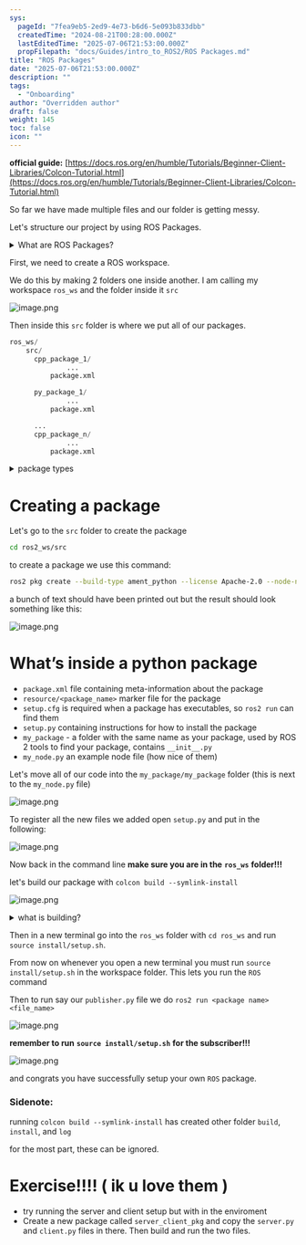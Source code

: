 ```yaml
---
sys:
  pageId: "7fea9eb5-2ed9-4e73-b6d6-5e093b833dbb"
  createdTime: "2024-08-21T00:28:00.000Z"
  lastEditedTime: "2025-07-06T21:53:00.000Z"
  propFilepath: "docs/Guides/intro_to_ROS2/ROS Packages.md"
title: "ROS Packages"
date: "2025-07-06T21:53:00.000Z"
description: ""
tags:
  - "Onboarding"
author: "Overridden author"
draft: false
weight: 145
toc: false
icon: ""
---
```


**official guide:** [https://docs.ros.org/en/humble/Tutorials/Beginner-Client-Libraries/Colcon-Tutorial.html](https://docs.ros.org/en/humble/Tutorials/Beginner-Client-Libraries/Colcon-Tutorial.html)

So far we have made multiple files and our folder is getting messy.

Let's structure our project by using ROS Packages.

<details>
      <summary>What are ROS Packages?</summary>
      ROS Packages are, as the name implies, packages of code that are highly sharable between ROS developers.
  </details>

First, we need to create a ROS workspace.

We do this by making 2 folders one inside another. I am calling my workspace `ros_ws` and the folder inside it `src`

![image.png](https://prod-files-secure.s3.us-west-2.amazonaws.com/d518164a-d88e-44d1-a4ee-3adb3bd8bce0/70706947-fd18-4537-a67b-e12946812d31/image.png?X-Amz-Algorithm=AWS4-HMAC-SHA256&X-Amz-Content-Sha256=UNSIGNED-PAYLOAD&X-Amz-Credential=ASIAZI2LB466QBJLF32S%2F20250713%2Fus-west-2%2Fs3%2Faws4_request&X-Amz-Date=20250713T230853Z&X-Amz-Expires=3600&X-Amz-Security-Token=IQoJb3JpZ2luX2VjEAYaCXVzLXdlc3QtMiJFMEMCH1LXixKo7KLZBjSFdmrvusbx5mxpdWKDLD5u%2FbhEiAQCIBqMwcJuGb1r%2BVIyXi%2FOMVXUcZdjbb9ez3VlLhVTNlPBKv8DCB4QABoMNjM3NDIzMTgzODA1IgxO8zehC%2Bfuy98Hhjgq3AO4%2FGH84M%2FDVGTrLTnN4pJHE7k4bNf390MegUksFh%2BANkbj62VK2XcyhJBFAxPqS7M%2FeKi10TL7r2%2FmucSDMDBXGE47OMGoBstiCHVAPeRh1mzpzCEbbCj5kE5tJno89P2KVnztEJ8hkukC9CMJQ%2B9kzRpudi5nb906ggF8Q6WTbunLgfUDSXrw%2FU70Sb3E5STD1vdjNjeJM9fqQm%2FwAKRGkMkZMFHQx7cMFEiEcY8ma2kakzUtF21owMwGwBVbuXlCX%2BDIVPXfYBAqxTa7B7UToayhcwImi1MYF7GA4S9BhgDCtgp7QsoqKbhpBetwNBuHGIvBOgBf5OQMgIgwojBAsFA9XZn%2BVSEsyXCjqTq03ufK6l0zTLq9bMcB0pYCEuDgASDxMIIFNacF0CAZqKJKO9Lxq0PWqmyTMc1HAyHAvEN7ERKn84IVQSFzG2H3FQF%2BiZpgICczWmSRKD7f0%2BRLPtgohAGrTlThtw0Dm8HQAH23vbwqT%2F6gV9BC%2B3a%2B8rhjqvgT3GDvv8SrLcXNHNqAR8QhXPCr149qZk2Qs6tB9hG2O8kFNxTU67bQH0FIFkAOMayPAdpHp8CXk6oR3y35dk%2B%2Bz0Wd4KO%2FHF2la0d7uK3cfxj3u1AYxgmjgDCax9DDBjqnAbuZU8MWKPeEgrZxBHM7PLvabmlCfyXdfNjRIL6QjF8mr9HN1GMTMEX4wXmlKcPNH0irAq7Jj2%2BbypFfAI8paiUW7jRyJiqy%2BFi29Wujs%2BhJS%2BTa2KnF%2Fca0p27PQ5xvpNQT%2FSmzKnQ3ECSFLSvKTPSZAz8Y%2FCSQV2CZNv3T%2FH09%2BgLEls0GLgFfSH3fJolsams%2BfQgd4MQEboklHTeDpc%2Bm0H57%2BJ66&X-Amz-Signature=7a7a24623a20f635896dbcabfb9103a42a90fa5e21437dc29b8f3f9cadcf466a&X-Amz-SignedHeaders=host&x-amz-checksum-mode=ENABLED&x-id=GetObject)

Then inside this `src` folder is where we put all of our packages.

```python
ros_ws/
    src/
      cpp_package_1/
		      ...
          package.xml

      py_package_1/
		      ...
          package.xml

      ...
      cpp_package_n/
		      ...
          package.xml

```

<details>

<summary>package types</summary>

packages can be either `C++` or python.

the intern file structure is different for each but for this guide we will stick to creating python packages

</details>

# Creating a package

Let's go to the `src` folder to create the package

```bash
cd ros2_ws/src
```

to create a package we use this command:

```bash
ros2 pkg create --build-type ament_python --license Apache-2.0 --node-name my_node my_package
```

a bunch of text should have been printed out but the result should look something like this:

![image.png](https://prod-files-secure.s3.us-west-2.amazonaws.com/d518164a-d88e-44d1-a4ee-3adb3bd8bce0/e6cf1e3f-8512-4a3e-b131-079f800bf3e8/image.png?X-Amz-Algorithm=AWS4-HMAC-SHA256&X-Amz-Content-Sha256=UNSIGNED-PAYLOAD&X-Amz-Credential=ASIAZI2LB466QBJLF32S%2F20250713%2Fus-west-2%2Fs3%2Faws4_request&X-Amz-Date=20250713T230853Z&X-Amz-Expires=3600&X-Amz-Security-Token=IQoJb3JpZ2luX2VjEAYaCXVzLXdlc3QtMiJFMEMCH1LXixKo7KLZBjSFdmrvusbx5mxpdWKDLD5u%2FbhEiAQCIBqMwcJuGb1r%2BVIyXi%2FOMVXUcZdjbb9ez3VlLhVTNlPBKv8DCB4QABoMNjM3NDIzMTgzODA1IgxO8zehC%2Bfuy98Hhjgq3AO4%2FGH84M%2FDVGTrLTnN4pJHE7k4bNf390MegUksFh%2BANkbj62VK2XcyhJBFAxPqS7M%2FeKi10TL7r2%2FmucSDMDBXGE47OMGoBstiCHVAPeRh1mzpzCEbbCj5kE5tJno89P2KVnztEJ8hkukC9CMJQ%2B9kzRpudi5nb906ggF8Q6WTbunLgfUDSXrw%2FU70Sb3E5STD1vdjNjeJM9fqQm%2FwAKRGkMkZMFHQx7cMFEiEcY8ma2kakzUtF21owMwGwBVbuXlCX%2BDIVPXfYBAqxTa7B7UToayhcwImi1MYF7GA4S9BhgDCtgp7QsoqKbhpBetwNBuHGIvBOgBf5OQMgIgwojBAsFA9XZn%2BVSEsyXCjqTq03ufK6l0zTLq9bMcB0pYCEuDgASDxMIIFNacF0CAZqKJKO9Lxq0PWqmyTMc1HAyHAvEN7ERKn84IVQSFzG2H3FQF%2BiZpgICczWmSRKD7f0%2BRLPtgohAGrTlThtw0Dm8HQAH23vbwqT%2F6gV9BC%2B3a%2B8rhjqvgT3GDvv8SrLcXNHNqAR8QhXPCr149qZk2Qs6tB9hG2O8kFNxTU67bQH0FIFkAOMayPAdpHp8CXk6oR3y35dk%2B%2Bz0Wd4KO%2FHF2la0d7uK3cfxj3u1AYxgmjgDCax9DDBjqnAbuZU8MWKPeEgrZxBHM7PLvabmlCfyXdfNjRIL6QjF8mr9HN1GMTMEX4wXmlKcPNH0irAq7Jj2%2BbypFfAI8paiUW7jRyJiqy%2BFi29Wujs%2BhJS%2BTa2KnF%2Fca0p27PQ5xvpNQT%2FSmzKnQ3ECSFLSvKTPSZAz8Y%2FCSQV2CZNv3T%2FH09%2BgLEls0GLgFfSH3fJolsams%2BfQgd4MQEboklHTeDpc%2Bm0H57%2BJ66&X-Amz-Signature=f3ca1b5bce7dc94fa04ded2148c367957c40c7f9bd98219964fa50e3fa62054c&X-Amz-SignedHeaders=host&x-amz-checksum-mode=ENABLED&x-id=GetObject)

# What’s inside a python package

- `package.xml` file containing meta-information about the package
- `resource/<package_name>` marker file for the package
- `setup.cfg` is required when a package has executables, so `ros2 run` can find them
- `setup.py` containing instructions for how to install the package
- `my_package` - a folder with the same name as your package, used by ROS 2 tools to find your package, contains `__init__.py`
- `my_node.py` an example node file (how nice of them)

Let's move all of our code into the `my_package/my_package` folder (this is next to the `my_node.py` file)

![image.png](https://prod-files-secure.s3.us-west-2.amazonaws.com/d518164a-d88e-44d1-a4ee-3adb3bd8bce0/9ce58f11-0da9-4d3e-b86d-506a9685d378/image.png?X-Amz-Algorithm=AWS4-HMAC-SHA256&X-Amz-Content-Sha256=UNSIGNED-PAYLOAD&X-Amz-Credential=ASIAZI2LB466QBJLF32S%2F20250713%2Fus-west-2%2Fs3%2Faws4_request&X-Amz-Date=20250713T230853Z&X-Amz-Expires=3600&X-Amz-Security-Token=IQoJb3JpZ2luX2VjEAYaCXVzLXdlc3QtMiJFMEMCH1LXixKo7KLZBjSFdmrvusbx5mxpdWKDLD5u%2FbhEiAQCIBqMwcJuGb1r%2BVIyXi%2FOMVXUcZdjbb9ez3VlLhVTNlPBKv8DCB4QABoMNjM3NDIzMTgzODA1IgxO8zehC%2Bfuy98Hhjgq3AO4%2FGH84M%2FDVGTrLTnN4pJHE7k4bNf390MegUksFh%2BANkbj62VK2XcyhJBFAxPqS7M%2FeKi10TL7r2%2FmucSDMDBXGE47OMGoBstiCHVAPeRh1mzpzCEbbCj5kE5tJno89P2KVnztEJ8hkukC9CMJQ%2B9kzRpudi5nb906ggF8Q6WTbunLgfUDSXrw%2FU70Sb3E5STD1vdjNjeJM9fqQm%2FwAKRGkMkZMFHQx7cMFEiEcY8ma2kakzUtF21owMwGwBVbuXlCX%2BDIVPXfYBAqxTa7B7UToayhcwImi1MYF7GA4S9BhgDCtgp7QsoqKbhpBetwNBuHGIvBOgBf5OQMgIgwojBAsFA9XZn%2BVSEsyXCjqTq03ufK6l0zTLq9bMcB0pYCEuDgASDxMIIFNacF0CAZqKJKO9Lxq0PWqmyTMc1HAyHAvEN7ERKn84IVQSFzG2H3FQF%2BiZpgICczWmSRKD7f0%2BRLPtgohAGrTlThtw0Dm8HQAH23vbwqT%2F6gV9BC%2B3a%2B8rhjqvgT3GDvv8SrLcXNHNqAR8QhXPCr149qZk2Qs6tB9hG2O8kFNxTU67bQH0FIFkAOMayPAdpHp8CXk6oR3y35dk%2B%2Bz0Wd4KO%2FHF2la0d7uK3cfxj3u1AYxgmjgDCax9DDBjqnAbuZU8MWKPeEgrZxBHM7PLvabmlCfyXdfNjRIL6QjF8mr9HN1GMTMEX4wXmlKcPNH0irAq7Jj2%2BbypFfAI8paiUW7jRyJiqy%2BFi29Wujs%2BhJS%2BTa2KnF%2Fca0p27PQ5xvpNQT%2FSmzKnQ3ECSFLSvKTPSZAz8Y%2FCSQV2CZNv3T%2FH09%2BgLEls0GLgFfSH3fJolsams%2BfQgd4MQEboklHTeDpc%2Bm0H57%2BJ66&X-Amz-Signature=cef76d71f921fbbde3f4394c726323944666a6341eda9de36964a1f2dd5a883e&X-Amz-SignedHeaders=host&x-amz-checksum-mode=ENABLED&x-id=GetObject)

To register all the new files we added open `setup.py` and put in the following:

![image.png](https://prod-files-secure.s3.us-west-2.amazonaws.com/d518164a-d88e-44d1-a4ee-3adb3bd8bce0/1cd7c262-4cae-4496-9d75-c178537d24a2/image.png?X-Amz-Algorithm=AWS4-HMAC-SHA256&X-Amz-Content-Sha256=UNSIGNED-PAYLOAD&X-Amz-Credential=ASIAZI2LB466QBJLF32S%2F20250713%2Fus-west-2%2Fs3%2Faws4_request&X-Amz-Date=20250713T230853Z&X-Amz-Expires=3600&X-Amz-Security-Token=IQoJb3JpZ2luX2VjEAYaCXVzLXdlc3QtMiJFMEMCH1LXixKo7KLZBjSFdmrvusbx5mxpdWKDLD5u%2FbhEiAQCIBqMwcJuGb1r%2BVIyXi%2FOMVXUcZdjbb9ez3VlLhVTNlPBKv8DCB4QABoMNjM3NDIzMTgzODA1IgxO8zehC%2Bfuy98Hhjgq3AO4%2FGH84M%2FDVGTrLTnN4pJHE7k4bNf390MegUksFh%2BANkbj62VK2XcyhJBFAxPqS7M%2FeKi10TL7r2%2FmucSDMDBXGE47OMGoBstiCHVAPeRh1mzpzCEbbCj5kE5tJno89P2KVnztEJ8hkukC9CMJQ%2B9kzRpudi5nb906ggF8Q6WTbunLgfUDSXrw%2FU70Sb3E5STD1vdjNjeJM9fqQm%2FwAKRGkMkZMFHQx7cMFEiEcY8ma2kakzUtF21owMwGwBVbuXlCX%2BDIVPXfYBAqxTa7B7UToayhcwImi1MYF7GA4S9BhgDCtgp7QsoqKbhpBetwNBuHGIvBOgBf5OQMgIgwojBAsFA9XZn%2BVSEsyXCjqTq03ufK6l0zTLq9bMcB0pYCEuDgASDxMIIFNacF0CAZqKJKO9Lxq0PWqmyTMc1HAyHAvEN7ERKn84IVQSFzG2H3FQF%2BiZpgICczWmSRKD7f0%2BRLPtgohAGrTlThtw0Dm8HQAH23vbwqT%2F6gV9BC%2B3a%2B8rhjqvgT3GDvv8SrLcXNHNqAR8QhXPCr149qZk2Qs6tB9hG2O8kFNxTU67bQH0FIFkAOMayPAdpHp8CXk6oR3y35dk%2B%2Bz0Wd4KO%2FHF2la0d7uK3cfxj3u1AYxgmjgDCax9DDBjqnAbuZU8MWKPeEgrZxBHM7PLvabmlCfyXdfNjRIL6QjF8mr9HN1GMTMEX4wXmlKcPNH0irAq7Jj2%2BbypFfAI8paiUW7jRyJiqy%2BFi29Wujs%2BhJS%2BTa2KnF%2Fca0p27PQ5xvpNQT%2FSmzKnQ3ECSFLSvKTPSZAz8Y%2FCSQV2CZNv3T%2FH09%2BgLEls0GLgFfSH3fJolsams%2BfQgd4MQEboklHTeDpc%2Bm0H57%2BJ66&X-Amz-Signature=012f1f408a99aaf3a9ccb462a4b3b13c286975607d302bdebc4f8f1acd53fd4b&X-Amz-SignedHeaders=host&x-amz-checksum-mode=ENABLED&x-id=GetObject)

Now back in the command line **make sure you are in the** **`ros_ws`** **folder!!!**

let's build our package with `colcon build --symlink-install`

![image.png](https://prod-files-secure.s3.us-west-2.amazonaws.com/d518164a-d88e-44d1-a4ee-3adb3bd8bce0/2f2a0d27-b173-48fd-b189-5f5c0ce65619/image.png?X-Amz-Algorithm=AWS4-HMAC-SHA256&X-Amz-Content-Sha256=UNSIGNED-PAYLOAD&X-Amz-Credential=ASIAZI2LB466QBJLF32S%2F20250713%2Fus-west-2%2Fs3%2Faws4_request&X-Amz-Date=20250713T230853Z&X-Amz-Expires=3600&X-Amz-Security-Token=IQoJb3JpZ2luX2VjEAYaCXVzLXdlc3QtMiJFMEMCH1LXixKo7KLZBjSFdmrvusbx5mxpdWKDLD5u%2FbhEiAQCIBqMwcJuGb1r%2BVIyXi%2FOMVXUcZdjbb9ez3VlLhVTNlPBKv8DCB4QABoMNjM3NDIzMTgzODA1IgxO8zehC%2Bfuy98Hhjgq3AO4%2FGH84M%2FDVGTrLTnN4pJHE7k4bNf390MegUksFh%2BANkbj62VK2XcyhJBFAxPqS7M%2FeKi10TL7r2%2FmucSDMDBXGE47OMGoBstiCHVAPeRh1mzpzCEbbCj5kE5tJno89P2KVnztEJ8hkukC9CMJQ%2B9kzRpudi5nb906ggF8Q6WTbunLgfUDSXrw%2FU70Sb3E5STD1vdjNjeJM9fqQm%2FwAKRGkMkZMFHQx7cMFEiEcY8ma2kakzUtF21owMwGwBVbuXlCX%2BDIVPXfYBAqxTa7B7UToayhcwImi1MYF7GA4S9BhgDCtgp7QsoqKbhpBetwNBuHGIvBOgBf5OQMgIgwojBAsFA9XZn%2BVSEsyXCjqTq03ufK6l0zTLq9bMcB0pYCEuDgASDxMIIFNacF0CAZqKJKO9Lxq0PWqmyTMc1HAyHAvEN7ERKn84IVQSFzG2H3FQF%2BiZpgICczWmSRKD7f0%2BRLPtgohAGrTlThtw0Dm8HQAH23vbwqT%2F6gV9BC%2B3a%2B8rhjqvgT3GDvv8SrLcXNHNqAR8QhXPCr149qZk2Qs6tB9hG2O8kFNxTU67bQH0FIFkAOMayPAdpHp8CXk6oR3y35dk%2B%2Bz0Wd4KO%2FHF2la0d7uK3cfxj3u1AYxgmjgDCax9DDBjqnAbuZU8MWKPeEgrZxBHM7PLvabmlCfyXdfNjRIL6QjF8mr9HN1GMTMEX4wXmlKcPNH0irAq7Jj2%2BbypFfAI8paiUW7jRyJiqy%2BFi29Wujs%2BhJS%2BTa2KnF%2Fca0p27PQ5xvpNQT%2FSmzKnQ3ECSFLSvKTPSZAz8Y%2FCSQV2CZNv3T%2FH09%2BgLEls0GLgFfSH3fJolsams%2BfQgd4MQEboklHTeDpc%2Bm0H57%2BJ66&X-Amz-Signature=f1f155661424535c502b796204493d84c8ea8f5f7a98a3cdbf4b2a6bbcbafbe0&X-Amz-SignedHeaders=host&x-amz-checksum-mode=ENABLED&x-id=GetObject)

<details>

<summary>what is building?</summary>

if you are a CS major at Rose-Hulman you will learn the answer to this in CSSE132

but TLDR; is it combines all the code files into one program that can be run easily 

</details>

Then in a new terminal go into the `ros_ws` folder with `cd ros_ws` and run `source install/setup.sh`. 

From now on whenever you open a new terminal you must run `source install/setup.sh` in the workspace folder. This lets you run the `ROS` command

Then to run say our `publisher.py` file we do `ros2 run <package name> <file_name>`

![image.png](https://prod-files-secure.s3.us-west-2.amazonaws.com/d518164a-d88e-44d1-a4ee-3adb3bd8bce0/4f4b1219-3a44-4632-aa0a-ce3471699f59/image.png?X-Amz-Algorithm=AWS4-HMAC-SHA256&X-Amz-Content-Sha256=UNSIGNED-PAYLOAD&X-Amz-Credential=ASIAZI2LB466QBJLF32S%2F20250713%2Fus-west-2%2Fs3%2Faws4_request&X-Amz-Date=20250713T230853Z&X-Amz-Expires=3600&X-Amz-Security-Token=IQoJb3JpZ2luX2VjEAYaCXVzLXdlc3QtMiJFMEMCH1LXixKo7KLZBjSFdmrvusbx5mxpdWKDLD5u%2FbhEiAQCIBqMwcJuGb1r%2BVIyXi%2FOMVXUcZdjbb9ez3VlLhVTNlPBKv8DCB4QABoMNjM3NDIzMTgzODA1IgxO8zehC%2Bfuy98Hhjgq3AO4%2FGH84M%2FDVGTrLTnN4pJHE7k4bNf390MegUksFh%2BANkbj62VK2XcyhJBFAxPqS7M%2FeKi10TL7r2%2FmucSDMDBXGE47OMGoBstiCHVAPeRh1mzpzCEbbCj5kE5tJno89P2KVnztEJ8hkukC9CMJQ%2B9kzRpudi5nb906ggF8Q6WTbunLgfUDSXrw%2FU70Sb3E5STD1vdjNjeJM9fqQm%2FwAKRGkMkZMFHQx7cMFEiEcY8ma2kakzUtF21owMwGwBVbuXlCX%2BDIVPXfYBAqxTa7B7UToayhcwImi1MYF7GA4S9BhgDCtgp7QsoqKbhpBetwNBuHGIvBOgBf5OQMgIgwojBAsFA9XZn%2BVSEsyXCjqTq03ufK6l0zTLq9bMcB0pYCEuDgASDxMIIFNacF0CAZqKJKO9Lxq0PWqmyTMc1HAyHAvEN7ERKn84IVQSFzG2H3FQF%2BiZpgICczWmSRKD7f0%2BRLPtgohAGrTlThtw0Dm8HQAH23vbwqT%2F6gV9BC%2B3a%2B8rhjqvgT3GDvv8SrLcXNHNqAR8QhXPCr149qZk2Qs6tB9hG2O8kFNxTU67bQH0FIFkAOMayPAdpHp8CXk6oR3y35dk%2B%2Bz0Wd4KO%2FHF2la0d7uK3cfxj3u1AYxgmjgDCax9DDBjqnAbuZU8MWKPeEgrZxBHM7PLvabmlCfyXdfNjRIL6QjF8mr9HN1GMTMEX4wXmlKcPNH0irAq7Jj2%2BbypFfAI8paiUW7jRyJiqy%2BFi29Wujs%2BhJS%2BTa2KnF%2Fca0p27PQ5xvpNQT%2FSmzKnQ3ECSFLSvKTPSZAz8Y%2FCSQV2CZNv3T%2FH09%2BgLEls0GLgFfSH3fJolsams%2BfQgd4MQEboklHTeDpc%2Bm0H57%2BJ66&X-Amz-Signature=f7a7e4014c170963a223402f47be016d1e7ff656f35c5759052d10baf0bd406a&X-Amz-SignedHeaders=host&x-amz-checksum-mode=ENABLED&x-id=GetObject)

**remember to run** **`source install/setup.sh`** **for the subscriber!!!**

![image.png](https://prod-files-secure.s3.us-west-2.amazonaws.com/d518164a-d88e-44d1-a4ee-3adb3bd8bce0/02121119-dad4-49ec-8356-c956108b4243/image.png?X-Amz-Algorithm=AWS4-HMAC-SHA256&X-Amz-Content-Sha256=UNSIGNED-PAYLOAD&X-Amz-Credential=ASIAZI2LB466QBJLF32S%2F20250713%2Fus-west-2%2Fs3%2Faws4_request&X-Amz-Date=20250713T230853Z&X-Amz-Expires=3600&X-Amz-Security-Token=IQoJb3JpZ2luX2VjEAYaCXVzLXdlc3QtMiJFMEMCH1LXixKo7KLZBjSFdmrvusbx5mxpdWKDLD5u%2FbhEiAQCIBqMwcJuGb1r%2BVIyXi%2FOMVXUcZdjbb9ez3VlLhVTNlPBKv8DCB4QABoMNjM3NDIzMTgzODA1IgxO8zehC%2Bfuy98Hhjgq3AO4%2FGH84M%2FDVGTrLTnN4pJHE7k4bNf390MegUksFh%2BANkbj62VK2XcyhJBFAxPqS7M%2FeKi10TL7r2%2FmucSDMDBXGE47OMGoBstiCHVAPeRh1mzpzCEbbCj5kE5tJno89P2KVnztEJ8hkukC9CMJQ%2B9kzRpudi5nb906ggF8Q6WTbunLgfUDSXrw%2FU70Sb3E5STD1vdjNjeJM9fqQm%2FwAKRGkMkZMFHQx7cMFEiEcY8ma2kakzUtF21owMwGwBVbuXlCX%2BDIVPXfYBAqxTa7B7UToayhcwImi1MYF7GA4S9BhgDCtgp7QsoqKbhpBetwNBuHGIvBOgBf5OQMgIgwojBAsFA9XZn%2BVSEsyXCjqTq03ufK6l0zTLq9bMcB0pYCEuDgASDxMIIFNacF0CAZqKJKO9Lxq0PWqmyTMc1HAyHAvEN7ERKn84IVQSFzG2H3FQF%2BiZpgICczWmSRKD7f0%2BRLPtgohAGrTlThtw0Dm8HQAH23vbwqT%2F6gV9BC%2B3a%2B8rhjqvgT3GDvv8SrLcXNHNqAR8QhXPCr149qZk2Qs6tB9hG2O8kFNxTU67bQH0FIFkAOMayPAdpHp8CXk6oR3y35dk%2B%2Bz0Wd4KO%2FHF2la0d7uK3cfxj3u1AYxgmjgDCax9DDBjqnAbuZU8MWKPeEgrZxBHM7PLvabmlCfyXdfNjRIL6QjF8mr9HN1GMTMEX4wXmlKcPNH0irAq7Jj2%2BbypFfAI8paiUW7jRyJiqy%2BFi29Wujs%2BhJS%2BTa2KnF%2Fca0p27PQ5xvpNQT%2FSmzKnQ3ECSFLSvKTPSZAz8Y%2FCSQV2CZNv3T%2FH09%2BgLEls0GLgFfSH3fJolsams%2BfQgd4MQEboklHTeDpc%2Bm0H57%2BJ66&X-Amz-Signature=9072d022303648185518c8d30ae56277488ec890cfad3088e592ed7f285d9281&X-Amz-SignedHeaders=host&x-amz-checksum-mode=ENABLED&x-id=GetObject)

and congrats you have successfully setup your own `ROS` package.

### Sidenote:

running `colcon build --symlink-install` has created other folder `build`, `install`, and `log`

for the most part, these can be ignored.

# Exercise!!!! ( ik u love them )

- try running the server and client setup but with in the enviroment
- Create a new package called `server_client_pkg` and copy the `server.py` and `client.py` files in there. Then build and run the two files.
